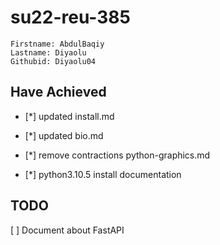# su22-reu-385

```
Firstname: AbdulBaqiy
Lastname: Diyaolu
Githubid: Diyaolu04
```
## Have Achieved
- [*] updated install.md
 
- [*] updated bio.md
 
- [*] remove contractions python-graphics.md
 
- [*] python3.10.5 install documentation
 
 ## TODO
 
 [ ] Document about FastAPI

